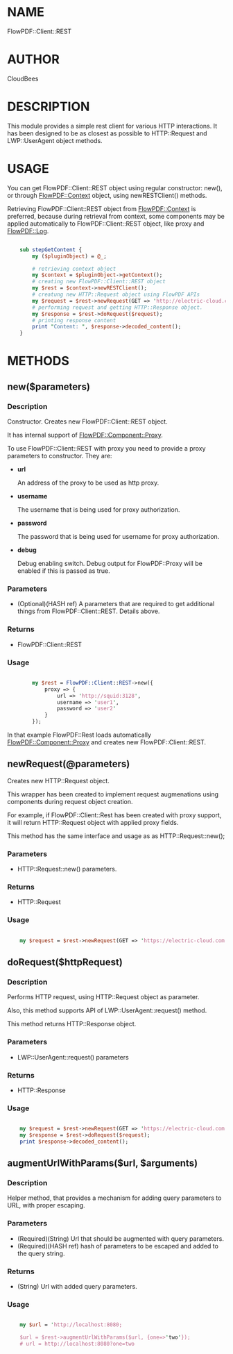# NAME

FlowPDF::Client::REST

# AUTHOR

CloudBees

# DESCRIPTION

This module provides a simple rest client for various HTTP interactions.
It has been designed to be as closest as possible to HTTP::Request and LWP::UserAgent object methods.

# USAGE

You can get FlowPDF::Client::REST object using regular constructor: new(), or through [FlowPDF::Context](/doc/md/FlowPDF/Context.md) object,
using newRESTClient() methods.

Retrieving FlowPDF::Client::REST object from [FlowPDF::Context](/doc/md/FlowPDF/Context.md) is preferred, because during retrieval from context,
some components may be applied automatically to FlowPDF::Client::REST object, like proxy and [FlowPDF::Log](/doc/md/FlowPDF/Log.md).

```perl

    sub stepGetContent {
        my ($pluginObject) = @_;

        # retrieving context object
        my $context = $pluginObject->getContext();
        # creating new FlowPDF::Client::REST object
        my $rest = $context->newRESTClient();
        # creatung new HTTP::Request object using FlowPDF APIs
        my $request = $rest->newRequest(GET => 'http://electric-cloud.com');
        # performing request and getting HTTP::Response object.
        my $response = $rest->doRequest($request);
        # printing response content
        print "Content: ", $response->decoded_content();
    }

```

# METHODS

## new($parameters)

### Description

Constructor. Creates new FlowPDF::Client::REST object.

It has internal support of [FlowPDF::Component::Proxy](/doc/md/FlowPDF/Component/Proxy.md).

To use FlowPDF::Client::REST with proxy you need to provide a proxy parameters to constructor. They are:

- **url**

    An address of the proxy to be used as http proxy.

- **username**

    The username that is being used for proxy authorization.

- **password**

    The password that is being used for username for proxy authorization.

- **debug**

    Debug enabling switch. Debug output for FlowPDF::Proxy will be enabled if this is passed as true.

### Parameters

- (Optional)(HASH ref) A parameters that are required to get additional things from FlowPDF::Client::REST. Details above.

### Returns

- FlowPDF::Client::REST

### Usage

```perl

        my $rest = FlowPDF::Client::REST->new({
            proxy => {
                url => 'http://squid:3128',
                username => 'user1',
                password => 'user2'
            }
        });

```

In that example FlowPDF::Rest loads automatically [FlowPDF::Component::Proxy](/doc/md/FlowPDF/Component/Proxy.md) and creates new FlowPDF::Client::REST.

## newRequest(@parameters)

Creates new HTTP::Request object.

This wrapper has been created to implement request augmenations using components during request object creation.

For example, if FlowPDF::Client::Rest has been created with proxy support, it will return HTTP::Request object with applied proxy fields.

This method has the same interface and usage as as HTTP::Request::new();

### Parameters

- HTTP::Request::new() parameters.

### Returns

- HTTP::Request

### Usage

```perl

    my $request = $rest->newRequest(GET => 'https://electric-cloud.com');

```

## doRequest($httpRequest)

### Description

Performs HTTP request, using HTTP::Request object as parameter.

Also, this method supports API of LWP::UserAgent::request() method.

This method returns HTTP::Response object.

### Parameters

- LWP::UserAgent::request() parameters

### Returns

- HTTP::Response

### Usage

```perl

    my $request = $rest->newRequest(GET => 'https://electric-cloud.com');
    my $response = $rest->doRequest($request);
    print $response->decoded_content();

```

## augmentUrlWithParams($url, $arguments)

### Description

Helper method, that provides a mechanism for adding query parameters to URL, with proper escaping.

### Parameters

- (Required)(String) Url that should be augmented with query parameters.
- (Required)(HASH ref) hash of parameters to be escaped and added to the query string.

### Returns

- (String) Url with added query parameters.

### Usage

```perl

    my $url = 'http://localhost:8080;

    $url = $rest->augmentUrlWithParams($url, {one=>'two'});
    # url = http://localhost:8080?one=two

```